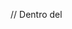 // Dentro del <script>, reemplaza el arreglo `preguntas` con este contenido
const preguntas = [
  {
    pregunta: "¿Cuál es el planeta más cercano al Sol?",
    opciones: ["Venus", "Tierra", "Mercurio", "Marte"],
    respuesta: 2,
    imagen: "https://upload.wikimedia.org/wikipedia/commons/thumb/4/4a/Mercury_in_true_color.jpg/320px-Mercury_in_true_color.jpg"
  },
  {
    pregunta: "¿Cuál es el río más largo del mundo?",
    opciones: ["Amazonas", "Nilo", "Yangtsé", "Misisipi"],
    respuesta: 1,
    imagen: "https://upload.wikimedia.org/wikipedia/commons/thumb/d/d6/Nile_River_and_delta_from_orbit.jpg/640px-Nile_River_and_delta_from_orbit.jpg"
  },
  {
    pregunta: "¿Quién escribió 'Don Quijote de la Mancha'?",
    opciones: ["Miguel de Cervantes", "Pablo Neruda", "Gabriel García Márquez", "Lope de Vega"],
    respuesta: 0,
    imagen: "https://upload.wikimedia.org/wikipedia/commons/thumb/5/5c/Cervantes_Jauregui.jpg/330px-Cervantes_Jauregui.jpg"
  },
  {
    pregunta: "¿Cuál es el elemento químico con símbolo 'O'?",
    opciones: ["Osmio", "Oro", "Oxígeno", "Ozono"],
    respuesta: 2,
    imagen: "https://upload.wikimedia.org/wikipedia/commons/thumb/1/12/Oxygen_discharge_tube.jpg/320px-Oxygen_discharge_tube.jpg"
  },
  {
    pregunta: "¿Qué país tiene forma de bota?",
    opciones: ["España", "Grecia", "Italia", "México"],
    respuesta: 2,
    imagen: "https://upload.wikimedia.org/wikipedia/commons/thumb/e/e3/Italy_satellite_planetobserver.jpg/480px-Italy_satellite_planetobserver.jpg"
  },
  {
    pregunta: "¿Cuál es la capital de Japón?",
    opciones: ["Osaka", "Kioto", "Tokio", "Hiroshima"],
    respuesta: 2,
    imagen: "https://upload.wikimedia.org/wikipedia/commons/thumb/f/f2/Tokyo_Tower_and_surrounding_area.jpg/640px-Tokyo_Tower_and_surrounding_area.jpg"
  },
  {
    pregunta: "¿Cuál es el océano más grande del mundo?",
    opciones: ["Atlántico", "Índico", "Ártico", "Pacífico"],
    respuesta: 3,
    imagen: "https://upload.wikimedia.org/wikipedia/commons/thumb/4/4f/Pacific_Ocean_map.png/640px-Pacific_Ocean_map.png"
  },
  {
    pregunta: "¿Qué instrumento mide la temperatura?",
    opciones: ["Barómetro", "Termómetro", "Altímetro", "Anemómetro"],
    respuesta: 1,
    imagen: "https://upload.wikimedia.org/wikipedia/commons/thumb/6/64/Medical_thermometer_3.jpg/320px-Medical_thermometer_3.jpg"
  },
  {
    pregunta: "¿Qué animal es conocido como el rey de la selva?",
    opciones: ["Elefante", "León", "Tigre", "Gorila"],
    respuesta: 1,
    imagen: "https://upload.wikimedia.org/wikipedia/commons/thumb/7/73/Lion_waiting_in_Namibia.jpg/480px-Lion_waiting_in_Namibia.jpg"
  },
  {
    pregunta: "¿Cuál es el idioma más hablado del mundo?",
    opciones: ["Inglés", "Hindi", "Mandarín", "Español"],
    respuesta: 2,
    imagen: "https://upload.wikimedia.org/wikipedia/commons/thumb/a/a5/Languages_of_the_world_by_number_of_native_speakers.png/640px-Languages_of_the_world_by_number_of_native_speakers.png"
  },
  {
    pregunta: "¿Qué gas respiramos que es esencial para vivir?",
    opciones: ["Hidrógeno", "Dióxido de carbono", "Oxígeno", "Nitrógeno"],
    respuesta: 2,
    imagen: "https://upload.wikimedia.org/wikipedia/commons/thumb/4/49/Breathing_oxygen.jpg/320px-Breathing_oxygen.jpg"
  },
  {
    pregunta: "¿Quién pintó la Mona Lisa?",
    opciones: ["Vincent van Gogh", "Pablo Picasso", "Leonardo da Vinci", "Claude Monet"],
    respuesta: 2,
    imagen: "https://upload.wikimedia.org/wikipedia/commons/thumb/e/ec/Mona_Lisa%2C_by_Leonardo_da_Vinci%2C_from_C2RMF_retouched.jpg/480px-Mona_Lisa%2C_by_Leonardo_da_Vinci%2C_from_C2RMF_retouched.jpg"
  },
  {
    pregunta: "¿Cuál es el resultado de 8 × 7?",
    opciones: ["54", "56", "64", "49"],
    respuesta: 1,
    imagen: "https://upload.wikimedia.org/wikipedia/commons/thumb/3/3d/Matem%C3%A1ticas_-_multiplicaci%C3%B3n.jpg/640px-Matem%C3%A1ticas_-_multiplicaci%C3%B3n.jpg"
  },
  {
    pregunta: "¿Qué continente tiene más países?",
    opciones: ["Europa", "Asia", "África", "América"],
    respuesta: 2,
    imagen: "https://upload.wikimedia.org/wikipedia/commons/thumb/2/23/Political_Africa.svg/640px-Political_Africa.svg.png"
  },
  {
    pregunta: "¿Qué tipo de animal es una ballena?",
    opciones: ["Pez", "Reptil", "Mamífero", "Anfibio"],
    respuesta: 2,
    imagen: "https://upload.wikimedia.org/wikipedia/commons/thumb/7/79/Blue_Whale_with_open_mouth.jpg/640px-Blue_Whale_with_open_mouth.jpg"
  },
  {
    pregunta: "¿En qué país se encuentra la Torre Eiffel?",
    opciones: ["Italia", "España", "Francia", "Alemania"],
    respuesta: 2,
    imagen: "https://upload.wikimedia.org/wikipedia/commons/thumb/9/99/Tour_Eiffel_Wikimedia_Commons.jpg/640px-Tour_Eiffel_Wikimedia_Commons.jpg"
  },
  {
    pregunta: "¿Cuál es el órgano principal del sistema circulatorio?",
    opciones: ["Cerebro", "Pulmones", "Hígado", "Corazón"],
    respuesta: 3,
    imagen: "https://upload.wikimedia.org/wikipedia/commons/thumb/2/26/Diagram_of_the_human_heart_%28cropped%29.svg/512px-Diagram_of_the_human_heart_%28cropped%29.svg.png"
  },
  {
    pregunta: "¿Cuál es la fórmula química del agua?",
    opciones: ["CO2", "O2", "H2O", "NaCl"],
    respuesta: 2,
    imagen: "https://upload.wikimedia.org/wikipedia/commons/thumb/2/27/Water_molecule_3D.svg/512px-Water_molecule_3D.svg.png"
  },
  {
    pregunta: "¿Quién fue el primer hombre en pisar la Luna?",
    opciones: ["Yuri Gagarin", "Neil Armstrong", "Buzz Aldrin", "Michael Collins"],
    respuesta: 1,
    imagen: "https://upload.wikimedia.org/wikipedia/commons/thumb/9/99/Aldrin_Apollo_11.jpg/480px-Aldrin_Apollo_11.jpg"
  },
  {
    pregunta: "¿Qué país tiene la mayor población del mundo?",
    opciones: ["Estados Unidos", "India", "China", "Indonesia"],
    respuesta: 2,
    imagen: "https://upload.wikimedia.org/wikipedia/commons/thumb/3/3b/Map_of_the_People%27s_Republic_of_China_%28en%29.png/640px-Map_of_the_People%27s_Republic_of_China_%28en%29.png"
  }
];
